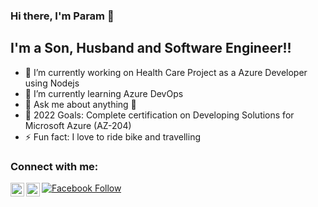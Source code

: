 ### Hi there, I'm Param 👋

## I'm a Son, Husband and Software Engineer!!

- 🔭 I’m currently working on Health Care Project as a Azure Developer using Nodejs
- 🌱 I’m currently learning Azure DevOps
- 💬 Ask me about anything 🤣
- 🥅 2022 Goals: Complete certification on Developing Solutions for Microsoft Azure (AZ-204)
- ⚡ Fun fact: I love to ride bike and travelling

### Connect with me:

[![Facebook Follow](http://i.imgur.com/P3YfQoD.png)](https://www.facebook.com/parameswar123)
[<img align="left" alt="parameswar-mondal-80010a63 | LinkedIn" width="22px" src="https://cdn.jsdelivr.net/npm/simple-icons@v3/icons/linkedin.svg" />][linkedin]
[<img align="left" alt="parameswar_mondal | Instagram" width="22px" src="https://cdn.jsdelivr.net/npm/simple-icons@v3/icons/instagram.svg" />][instagram]

<br />


[instagram]: https://instagram.com/parameswar_mondal
[linkedin]: https://www.linkedin.com/in/parameswar-mondal-80010a63/